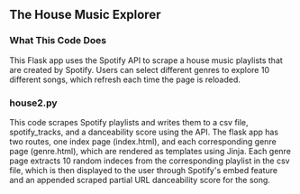 
## The House Music Explorer


### What This Code Does

This Flask app uses the Spotify API to scrape a house music playlists that are created by Spotify. Users can select different genres to explore 10 different songs, which refresh each time the page is reloaded.

### house2.py

This code scrapes Spotify playlists and writes them to a csv file, spotify_tracks, and a danceability score using the API. The flask app has two routes, one index page (index.html), and each corresponding genre page (genre.html), which are rendered as templates using Jinja. Each genre page extracts 10 random indeces from the corresponding playlist in the csv file, which is then displayed to the user through Spotify's embed feature and an appended scraped partial URL danceability score for the song.
